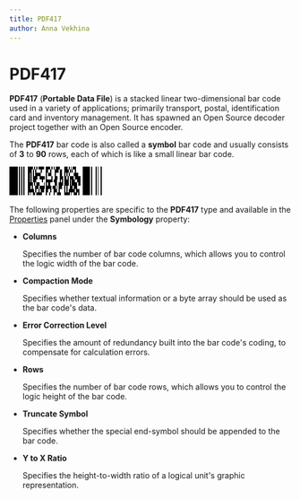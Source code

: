 ```yaml
---
title: PDF417
author: Anna Vekhina
---
```

# PDF417

**PDF417** (**Portable Data File**) is a stacked linear two-dimensional bar code used in a variety of applications; primarily transport, postal, identification card and inventory management. It has spawned an Open Source decoder project together with an Open Source encoder.

The **PDF417** bar code is also called a **symbol** bar code and usually consists of **3** to **90** rows, each of which is like a small linear bar code.

![](../../../../images/eurd-web-bar-code-pdf417.png)

The following properties are specific to the **PDF417** type and available in the [Properties](../../report-designer-tools/ui-panels/properties-panel.md) panel under the **Symbology** property:

* **Columns**

    Specifies the number of bar code columns, which allows you to control the logic width of the bar code.

* **Compaction Mode**

    Specifies whether textual information or a byte array should be used as the bar code's data.

* **Error Correction Level**

    Specifies the amount of redundancy built into the bar code's coding, to compensate for calculation errors.

* **Rows**

    Specifies the number of bar code rows, which allows you to control the logic height of the bar code.

* **Truncate Symbol**

    Specifies whether the special end-symbol should be appended to the bar code.

* **Y to X Ratio**

    Specifies the height-to-width ratio of a logical unit's graphic representation.